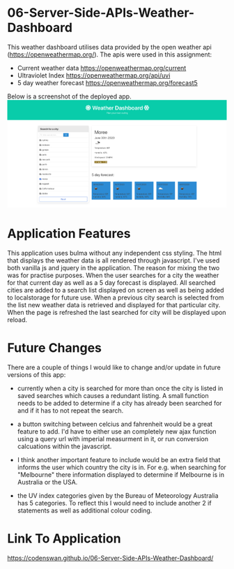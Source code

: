 # 06-Server-Side-APIs-Weather-Dashboard

This weather dashboard utilises data provided by the open weather api (https://openweathermap.org/). The apis were used in this assignment:
  - Current weather data https://openweathermap.org/current
  - Ultraviolet Index https://openweathermap.org/api/uvi
  - 5 day weather forecast https://openweathermap.org/forecast5
  
Below is a screenshot of the deployed app.
![](Assets/Screen%20Shot%202020-06-30%20at%202.10.47%20pm.png)
  
# Application Features
This application uses bulma without any independent css styling. The html that displays the weather data is all rendered through javascript. I've used both vanilla js and jquery in the application. The reason for mixing the two was for practise purposes. When the user searches for a city the weather for that current day as well as a 5 day forecast is displayed. All searched cities are added to a search list displayed on screen as well as being added to localstorage for future use. When a previous city search is selected from the list new weather data is retrieved and displayed for that particular city. When the page is refreshed the last searched for city will be displayed upon reload.

# Future Changes
There are a couple of things I would like to change and/or update in future versions of this app:

- currently when a city is searched for more than once the city is listed in saved searches which causes a redundant listing. A small function needs to be added to determine if a city has already been searched for and if it has to not repeat the search.

- a button switching between celcius and fahrenheit would be a great feature to add. I'd have to either use an completely new ajax function using a query url with imperial measurment in it, or run conversion calcuations within the javascript.

- I think another important feature to include would be an extra field that informs the user which country the city is in. For e.g. when searching for "Melbourne" there information displayed to determine if Melbourne is in Australia or the USA.

- the UV index categories given by the Bureau of Meteorology Australia has 5 categories. To reflect this I would need to include another 2 if statements as well as additional colour coding.

# Link To Application
https://codenswan.github.io/06-Server-Side-APIs-Weather-Dashboard/

